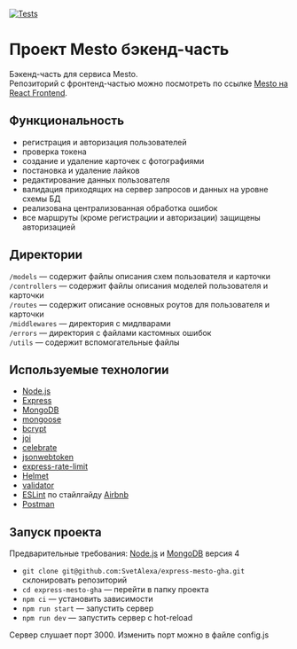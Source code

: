 [![Tests](../../actions/workflows/tests-14-sprint.yml/badge.svg)](../../actions/workflows/tests-14-sprint.yml)
# Проект Mesto бэкенд-часть
Бэкенд-часть для сервиса Mesto.  
Репозиторий с фронтенд-частью можно посмотреть по ссылке [Mesto на React Frontend](https://github.com/SvetAlexa/react-mesto-auth).

## Функциональность
* регистрация и авторизация пользователей
* проверка токена
* создание и удаление карточек с фотографиями
* постановка и удаление лайков
* редактирование данных пользователя
* валидация приходящих на сервер запросов и данных на уровне схемы БД
* реализована централизованная обработка ошибок
* все маршруты (кроме регистрации и авторизации) защищены авторизацией

## Директории

`/models` — содержит файлы описания схем пользователя и карточки  
`/controllers` — содержит файлы описания моделей пользователя и карточки  
`/routes` — содержит описание основных роутов для пользователя и карточки  
`/middlewares` — директория с мидлварами  
`/errors` — директория с файлами кастомных ошибок  
`/utils` — содержит вспомогательные файлы   

## Используемые технологии
* [Node.js](https://nodejs.org/en)
* [Express](https://expressjs.com/ru/)
* [MongoDB](https://www.mongodb.com/try/download/community)
* [mongoose](https://mongoosejs.com/)
* [bcrypt](https://www.npmjs.com/package/bcrypt)
* [joi](https://www.npmjs.com/package/joi#joi)
* [celebrate](https://www.npmjs.com/package/celebrate?activeTab=readme)
* [jsonwebtoken](https://www.npmjs.com/package/jsonwebtoken)
* [express-rate-limit](https://www.npmjs.com/package/express-rate-limit)
* [Helmet](https://www.npmjs.com/package/helmet)
* [validator](https://www.npmjs.com/package/validator)
* [ESLint](https://www.npmjs.com/package/eslint) по стайлгайду [Airbnb](https://www.npmjs.com/package/eslint-config-airbnb-base)
* [Postman](https://www.postman.com/)

## Запуск проекта
Предварительные требования: [Node.js](https://nodejs.org/en) и [MongoDB](https://www.mongodb.com/try/download/community) версия 4

* `git clone git@github.com:SvetAlexa/express-mesto-gha.git` склонировать репозиторий  
* `cd express-mesto-gha` — перейти в папку проекта
* `npm ci` — установить зависимости  
* `npm run start` — запуcтить сервер   
* `npm run dev` — запустить сервер с hot-reload

Сервер слушает порт 3000. Изменить порт можно в файле config.js
